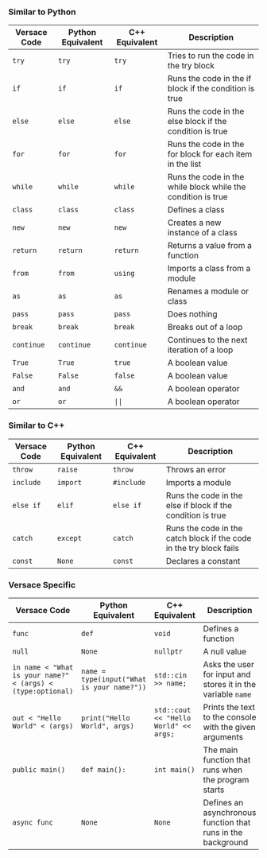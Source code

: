 ### Similar to Python
Versace Code | Python Equivalent | C++ Equivalent | Description
---|---|---|---
`try` | `try` | `try` | Tries to run the code in the try block
`if` | `if` | `if` | Runs the code in the if block if the condition is true
`else` | `else` | `else` | Runs the code in the else block if the condition is true
`for` | `for` | `for` | Runs the code in the for block for each item in the list
`while` | `while` | `while` | Runs the code in the while block while the condition is true
`class` | `class` | `class` | Defines a class
`new` | `new` | `new` | Creates a new instance of a class
`return` | `return` | `return` | Returns a value from a function
`from` | `from` | `using` | Imports a class from a module
`as` | `as` | `as` | Renames a module or class
`pass` | `pass` | `pass` | Does nothing
`break` | `break` | `break` | Breaks out of a loop
`continue` | `continue` | `continue` | Continues to the next iteration of a loop
`True` | `True` | `true` | A boolean value
`False` | `False` | `false` | A boolean value
`and` | `and` | `&&` | A boolean operator 
`or` | `or` | `\|\|` | A boolean operator

### Similar to C++
Versace Code | Python Equivalent | C++ Equivalent | Description
---|---|---|---
`throw` | `raise` | `throw` | Throws an error
`include` | `import` | `#include` | Imports a module
`else if` | `elif` | `else if` | Runs the code in the else if block if the condition is true
`catch` | `except` | `catch` | Runs the code in the catch block if the code in the try block fails
`const` | `None` | `const` | Declares a constant

### Versace Specific
Versace Code | Python Equivalent | C++ Equivalent | Description
---|---|---|---
`func` | `def` | `void` | Defines a function
`null` | `None` | `nullptr` | A null value
`in name < "What is your name?" < (args) < (type:optional)` | `name = type(input("What is your name?"))` | `std::cin >> name;` | Asks the user for input and stores it in the variable `name`
`out < "Hello World" < (args)` | `print("Hello World", args)` | `std::cout << "Hello World" << args;` | Prints the text to the console with the given arguments
`public main()` | `def main():` | `int main()` | The main function that runs when the program starts
`async func` | `None` | `None` | Defines an asynchronous function that runs in the background

